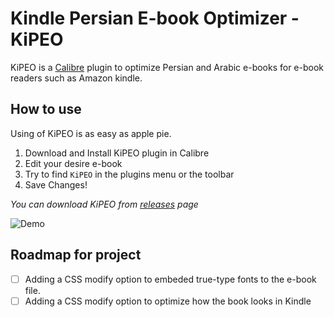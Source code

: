 # Kindle Persian E-book Optimizer - KiPEO

KiPEO is a [Calibre](http://calibre-ebook.com/) plugin to optimize Persian and Arabic e-books for e-book readers such as Amazon kindle.

## How to use

Using of KiPEO is as easy as apple pie.

1. Download and Install KiPEO plugin in Calibre
2. Edit your desire e-book
3. Try to find `KiPEO` in the plugins menu or the toolbar
4. Save Changes!

*You can download KiPEO from [releases](https://github.com/al1b/Calibre-KiPEO/releases/) page*

![Demo](https://raw.githubusercontent.com/al1b/Calibre-KiPEO/master/KiPEO-demo.gif)

## Roadmap for project

- [ ] Adding a CSS modify option to embeded true-type fonts to the e-book file.
- [ ] Adding a CSS modify option to optimize how the book looks in Kindle
